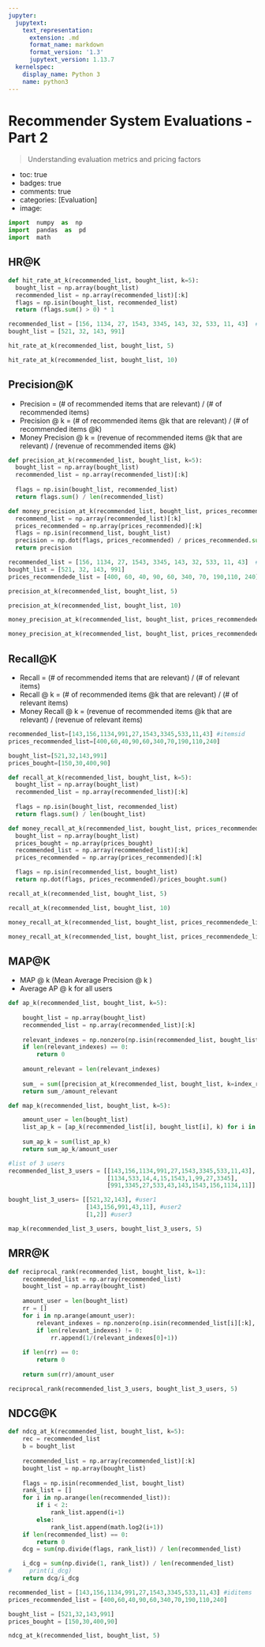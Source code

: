 ```yaml
---
jupyter:
  jupytext:
    text_representation:
      extension: .md
      format_name: markdown
      format_version: '1.3'
      jupytext_version: 1.13.7
  kernelspec:
    display_name: Python 3
    name: python3
---
```


<!-- #region id="bt279XzUARiB" -->
# Recommender System Evaluations - Part 2
> Understanding evaluation metrics and pricing factors

- toc: true
- badges: true
- comments: true
- categories: [Evaluation]
- image:
<!-- #endregion -->

```python id="_pWvCiiDdjr_" executionInfo={"status": "ok", "timestamp": 1625636107973, "user_tz": -330, "elapsed": 898, "user": {"displayName": "Sparsh Agarwal", "photoUrl": "", "userId": "13037694610922482904"}}
import  numpy  as  np 
import  pandas  as  pd 
import  math
```

<!-- #region id="XXtU4GFqdn3G" -->
## HR@K
<!-- #endregion -->

```python id="MwcAl3w3dm-w" executionInfo={"status": "ok", "timestamp": 1625636300047, "user_tz": -330, "elapsed": 417, "user": {"displayName": "Sparsh Agarwal", "photoUrl": "", "userId": "13037694610922482904"}}
def hit_rate_at_k(recommended_list, bought_list, k=5): 
  bought_list = np.array(bought_list) 
  recommended_list = np.array(recommended_list)[:k]
  flags = np.isin(bought_list, recommended_list) 
  return (flags.sum() > 0) * 1
```

```python id="xEck0b3EeWCz" executionInfo={"status": "ok", "timestamp": 1625636373208, "user_tz": -330, "elapsed": 450, "user": {"displayName": "Sparsh Agarwal", "photoUrl": "", "userId": "13037694610922482904"}}
recommended_list = [156, 1134, 27, 1543, 3345, 143, 32, 533, 11, 43]  #items ids
bought_list = [521, 32, 143, 991]
```

```python colab={"base_uri": "https://localhost:8080/"} id="Mzw-ZKndeqrW" executionInfo={"status": "ok", "timestamp": 1625636498805, "user_tz": -330, "elapsed": 491, "user": {"displayName": "Sparsh Agarwal", "photoUrl": "", "userId": "13037694610922482904"}} outputId="94a28725-61fb-4167-ebe2-54fd33919d4e"
hit_rate_at_k(recommended_list, bought_list, 5)
```

```python colab={"base_uri": "https://localhost:8080/"} id="a5M85f-ffGhO" executionInfo={"status": "ok", "timestamp": 1625636570984, "user_tz": -330, "elapsed": 409, "user": {"displayName": "Sparsh Agarwal", "photoUrl": "", "userId": "13037694610922482904"}} outputId="79b59344-0f3b-4000-960f-8480a029fe8d"
hit_rate_at_k(recommended_list, bought_list, 10)
```

<!-- #region id="h_d4yXPCgS67" -->
## Precision@K
<!-- #endregion -->

<!-- #region id="A3QxPFvUgcHC" -->
- Precision = (# of recommended items that are relevant) / (# of recommended items)
- Precision @ k = (# of recommended items @k that are relevant) / (# of recommended items @k)
- Money Precision @ k = (revenue of recommended items @k that are relevant) / (revenue of recommended items @k)
<!-- #endregion -->

```python id="gtweDIeDgZWw" executionInfo={"status": "ok", "timestamp": 1625637886933, "user_tz": -330, "elapsed": 11, "user": {"displayName": "Sparsh Agarwal", "photoUrl": "", "userId": "13037694610922482904"}}
def precision_at_k(recommended_list, bought_list, k=5):
  bought_list = np.array(bought_list)
  recommended_list = np.array(recommended_list)[:k]
  
  flags = np.isin(bought_list, recommended_list)
  return flags.sum() / len(recommended_list)
```

```python id="2KWbIvmsglul" executionInfo={"status": "ok", "timestamp": 1625637884416, "user_tz": -330, "elapsed": 454, "user": {"displayName": "Sparsh Agarwal", "photoUrl": "", "userId": "13037694610922482904"}}
def money_precision_at_k(recommended_list, bought_list, prices_recommended, k=5):
  recommend_list = np.array(recommended_list)[:k] 
  prices_recommended = np.array(prices_recommended)[:k]
  flags = np.isin(recommend_list, bought_list)
  precision = np.dot(flags, prices_recommended) / prices_recommended.sum()
  return precision
```

```python id="w1IHDZ8dkZqk" executionInfo={"status": "ok", "timestamp": 1625637951529, "user_tz": -330, "elapsed": 7, "user": {"displayName": "Sparsh Agarwal", "photoUrl": "", "userId": "13037694610922482904"}}
recommended_list = [156, 1134, 27, 1543, 3345, 143, 32, 533, 11, 43]  #items ids
bought_list = [521, 32, 143, 991]
prices_recommendede_list = [400, 60, 40, 90, 60, 340, 70, 190,110, 240]
```

```python colab={"base_uri": "https://localhost:8080/"} id="ISqhoHgwksM6" executionInfo={"status": "ok", "timestamp": 1625638081449, "user_tz": -330, "elapsed": 412, "user": {"displayName": "Sparsh Agarwal", "photoUrl": "", "userId": "13037694610922482904"}} outputId="2a6b2232-a4d9-4436-f038-b026c7bdd9d0"
precision_at_k(recommended_list, bought_list, 5)
```

```python colab={"base_uri": "https://localhost:8080/"} id="6ukYqJRHkxGO" executionInfo={"status": "ok", "timestamp": 1625638083877, "user_tz": -330, "elapsed": 421, "user": {"displayName": "Sparsh Agarwal", "photoUrl": "", "userId": "13037694610922482904"}} outputId="14f26a85-6e9e-4269-f3ee-5f154ffdb34c"
precision_at_k(recommended_list, bought_list, 10)
```

```python colab={"base_uri": "https://localhost:8080/"} id="gPi_uXyElLqD" executionInfo={"status": "ok", "timestamp": 1625638131340, "user_tz": -330, "elapsed": 763, "user": {"displayName": "Sparsh Agarwal", "photoUrl": "", "userId": "13037694610922482904"}} outputId="5cbeaee4-522e-4c34-e6f4-17b775348678"
money_precision_at_k(recommended_list, bought_list, prices_recommendede_list, 5)
```

```python colab={"base_uri": "https://localhost:8080/"} id="ee_aWCJhlLmz" executionInfo={"status": "ok", "timestamp": 1625638131341, "user_tz": -330, "elapsed": 9, "user": {"displayName": "Sparsh Agarwal", "photoUrl": "", "userId": "13037694610922482904"}} outputId="b2e73f90-577e-48ae-8d19-b22dfcd39bd3"
money_precision_at_k(recommended_list, bought_list, prices_recommendede_list, 10)
```

<!-- #region id="34bVpwgslYcp" -->
## Recall@K
<!-- #endregion -->

<!-- #region id="7MStCbMXlbiI" -->
- Recall = (# of recommended items that are relevant) / (# of relevant items)
- Recall @ k = (# of recommended items @k that are relevant) / (# of relevant items)
- Money Recall @ k = (revenue of recommended items @k that are relevant) / (revenue of relevant items)
<!-- #endregion -->

```python id="a8KPrGjllaWA" executionInfo={"status": "ok", "timestamp": 1625638356422, "user_tz": -330, "elapsed": 462, "user": {"displayName": "Sparsh Agarwal", "photoUrl": "", "userId": "13037694610922482904"}}
recommended_list=[143,156,1134,991,27,1543,3345,533,11,43] #itemsid
prices_recommended_list=[400,60,40,90,60,340,70,190,110,240]

bought_list=[521,32,143,991]
prices_bought=[150,30,400,90]
```

```python id="Ni6hjugKlkkM" executionInfo={"status": "ok", "timestamp": 1625638211143, "user_tz": -330, "elapsed": 436, "user": {"displayName": "Sparsh Agarwal", "photoUrl": "", "userId": "13037694610922482904"}}
def recall_at_k(recommended_list, bought_list, k=5):
  bought_list = np.array(bought_list)
  recommended_list = np.array(recommended_list)[:k]
  
  flags = np.isin(bought_list, recommended_list)
  return flags.sum() / len(bought_list)
```

```python id="ZlrS7hZPloF9" executionInfo={"status": "ok", "timestamp": 1625638330271, "user_tz": -330, "elapsed": 418, "user": {"displayName": "Sparsh Agarwal", "photoUrl": "", "userId": "13037694610922482904"}}
def money_recall_at_k(recommended_list, bought_list, prices_recommended, prices_bought, k=5):
  bought_list = np.array(bought_list)
  prices_bought = np.array(prices_bought)
  recommended_list = np.array(recommended_list)[:k]
  prices_recommended = np.array(prices_recommended)[:k]

  flags = np.isin(recommended_list, bought_list)
  return np.dot(flags, prices_recommended)/prices_bought.sum()
```

```python colab={"base_uri": "https://localhost:8080/"} id="f5fepPoqmP2l" executionInfo={"status": "ok", "timestamp": 1625638389315, "user_tz": -330, "elapsed": 415, "user": {"displayName": "Sparsh Agarwal", "photoUrl": "", "userId": "13037694610922482904"}} outputId="65d4ae56-af27-4e86-9bc6-935ddccec26a"
recall_at_k(recommended_list, bought_list, 5)
```

```python colab={"base_uri": "https://localhost:8080/"} id="eiVBQBvfmP2m" executionInfo={"status": "ok", "timestamp": 1625638389739, "user_tz": -330, "elapsed": 11, "user": {"displayName": "Sparsh Agarwal", "photoUrl": "", "userId": "13037694610922482904"}} outputId="72056673-b92f-44c3-e8ee-d275cec7d247"
recall_at_k(recommended_list, bought_list, 10)
```

```python colab={"base_uri": "https://localhost:8080/"} id="8eYgatL-mP2n" executionInfo={"status": "ok", "timestamp": 1625638392207, "user_tz": -330, "elapsed": 16, "user": {"displayName": "Sparsh Agarwal", "photoUrl": "", "userId": "13037694610922482904"}} outputId="f02d8b2c-aa74-4c91-f7f7-67a8797ce183"
money_recall_at_k(recommended_list, bought_list, prices_recommendede_list, 5)
```

```python colab={"base_uri": "https://localhost:8080/"} id="y-x5T3HOmP2o" executionInfo={"status": "ok", "timestamp": 1625638392208, "user_tz": -330, "elapsed": 12, "user": {"displayName": "Sparsh Agarwal", "photoUrl": "", "userId": "13037694610922482904"}} outputId="d294c3be-32ae-408e-c997-ae4ff6f22dfc"
money_recall_at_k(recommended_list, bought_list, prices_recommendede_list, 10)
```

<!-- #region id="FsR6hHRembdu" -->
## MAP@K
- MAP @ k (Mean Average Precision @ k )
- Average AP @ k for all users
<!-- #endregion -->

```python id="g1C1deyvmhba" executionInfo={"status": "ok", "timestamp": 1625638454859, "user_tz": -330, "elapsed": 473, "user": {"displayName": "Sparsh Agarwal", "photoUrl": "", "userId": "13037694610922482904"}}
def ap_k(recommended_list, bought_list, k=5):
    
    bought_list = np.array(bought_list)
    recommended_list = np.array(recommended_list)[:k]
    
    relevant_indexes = np.nonzero(np.isin(recommended_list, bought_list))[0]
    if len(relevant_indexes) == 0:
        return 0
    
    amount_relevant = len(relevant_indexes)
            
    sum_ = sum([precision_at_k(recommended_list, bought_list, k=index_relevant+1) for index_relevant in relevant_indexes])
    return sum_/amount_relevant
```

```python id="x6m00Jc3mjWF" executionInfo={"status": "ok", "timestamp": 1625638455609, "user_tz": -330, "elapsed": 6, "user": {"displayName": "Sparsh Agarwal", "photoUrl": "", "userId": "13037694610922482904"}}
def map_k(recommended_list, bought_list, k=5):

    amount_user = len(bought_list)
    list_ap_k = [ap_k(recommended_list[i], bought_list[i], k) for i in np.arange(amount_user)]
    
    sum_ap_k = sum(list_ap_k)  
    return sum_ap_k/amount_user
```

```python id="x8GehNJDmpKA" executionInfo={"status": "ok", "timestamp": 1625638518079, "user_tz": -330, "elapsed": 431, "user": {"displayName": "Sparsh Agarwal", "photoUrl": "", "userId": "13037694610922482904"}}
#list of 3 users
recommended_list_3_users = [[143,156,1134,991,27,1543,3345,533,11,43],
                            [1134,533,14,4,15,1543,1,99,27,3345],
                            [991,3345,27,533,43,143,1543,156,1134,11]]

bought_list_3_users= [[521,32,143], #user1
                      [143,156,991,43,11], #user2
                      [1,2]] #user3
```

```python colab={"base_uri": "https://localhost:8080/"} id="UnHTv6kvm0LX" executionInfo={"status": "ok", "timestamp": 1625638554271, "user_tz": -330, "elapsed": 14, "user": {"displayName": "Sparsh Agarwal", "photoUrl": "", "userId": "13037694610922482904"}} outputId="0dd9f665-5a8e-4bbb-9580-8b04619df0fd"
map_k(recommended_list_3_users, bought_list_3_users, 5)
```

<!-- #region id="OFt1EYJjm-6T" -->
## MRR@K
<!-- #endregion -->

```python id="JoOHG0rvnAUJ" executionInfo={"status": "ok", "timestamp": 1625638626316, "user_tz": -330, "elapsed": 413, "user": {"displayName": "Sparsh Agarwal", "photoUrl": "", "userId": "13037694610922482904"}}
def reciprocal_rank(recommended_list, bought_list, k=1):
    recommended_list = np.array(recommended_list)
    bought_list = np.array(bought_list)
    
    amount_user = len(bought_list)
    rr = []
    for i in np.arange(amount_user):    
        relevant_indexes = np.nonzero(np.isin(recommended_list[i][:k], bought_list[i]))[0]
        if len(relevant_indexes) != 0:
            rr.append(1/(relevant_indexes[0]+1))
    
    if len(rr) == 0:
        return 0
    
    return sum(rr)/amount_user
```

```python colab={"base_uri": "https://localhost:8080/"} id="hVhEiJ3NnGX_" executionInfo={"status": "ok", "timestamp": 1625638647501, "user_tz": -330, "elapsed": 437, "user": {"displayName": "Sparsh Agarwal", "photoUrl": "", "userId": "13037694610922482904"}} outputId="e6901d23-e342-47e5-96d1-db0c5b57a3af"
reciprocal_rank(recommended_list_3_users, bought_list_3_users, 5)
```

<!-- #region id="tlb3LmFunVEK" -->
## NDCG@K
<!-- #endregion -->

```python id="5blGg05wfSB8" executionInfo={"status": "ok", "timestamp": 1625638666358, "user_tz": -330, "elapsed": 559, "user": {"displayName": "Sparsh Agarwal", "photoUrl": "", "userId": "13037694610922482904"}}
def ndcg_at_k(recommended_list, bought_list, k=5):
    rec = recommended_list
    b = bought_list
    
    recommended_list = np.array(recommended_list)[:k]
    bought_list = np.array(bought_list)
    
    flags = np.isin(recommended_list, bought_list)
    rank_list = []
    for i in np.arange(len(recommended_list)):
        if i < 2:
            rank_list.append(i+1)
        else:
            rank_list.append(math.log2(i+1))
    if len(recommended_list) == 0:
        return 0
    dcg = sum(np.divide(flags, rank_list)) / len(recommended_list)

    i_dcg = sum(np.divide(1, rank_list)) / len(recommended_list)
#     print(i_dcg)
    return dcg/i_dcg
```

```python id="8XO4G7VvnXtd" executionInfo={"status": "ok", "timestamp": 1625638697567, "user_tz": -330, "elapsed": 635, "user": {"displayName": "Sparsh Agarwal", "photoUrl": "", "userId": "13037694610922482904"}}
recommended_list = [143,156,1134,991,27,1543,3345,533,11,43] #iditems
prices_recommended_list = [400,60,40,90,60,340,70,190,110,240]

bought_list = [521,32,143,991]
prices_bought = [150,30,400,90]
```

```python colab={"base_uri": "https://localhost:8080/"} id="6fqcvbvMnfUC" executionInfo={"status": "ok", "timestamp": 1625638783457, "user_tz": -330, "elapsed": 412, "user": {"displayName": "Sparsh Agarwal", "photoUrl": "", "userId": "13037694610922482904"}} outputId="a135ea43-30d6-48a4-af03-f4d68565f2dc"
ndcg_at_k(recommended_list, bought_list, 5)
```
